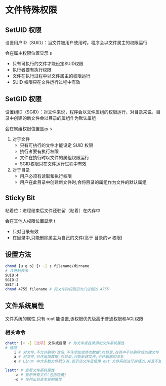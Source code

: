 # 文件特殊权限

## SetUID 权限

设置用户ID（SUID）：当文件被用户使用时，程序会以文件属主的权限运行

会在属主权限位置显示 s

* 只有可执行的文件才能设定SUID权限
* 执行者要有执行权限
* 文件在执行过程中以文件属主的权限运行
* SUID 权限只在文件运行过程中有效

## SetGID 权限

设置组ID（SGID）：对文件来说，程序会以文件属组的权限运行，对目录来说，目录中创建的新文件会以目录的属组作为默认属组

会在属组权限位置显示 s

1. 对于文件
    * 只有可执行的文件才能设定 SUID 权限
    * 执行者要有执行权限
    * 文件在执行时以文件的属组权限运行
    * SGID权限只在文件运行过程中有效
2. 对于目录
    * 用户必须有读取和执行权限
    * 用户在此目录中创建新文件时,会将目录的属组作为文件的默认属组

## Sticky Bit

粘着位：进程结束后文件还驻留（粘着）在内存中

会在其他人权限位置显示 t

* 只对目录有效
* 在目录中,只能删除属主为自己的文件(高于 目录的w 权限)

## 设置方法

```bash
chmod [u g o] [+ -] s filename/dirname
# 八进制表示
SUID:4
SGID:2
SBIT:1
chmod 4755 filename # 将文件的权限设为八进制的 4755
```

## 文件系统属性

文件系统的属性,只有 root 能设置,该权限优先级高于普通权限和ACL权限

### 相关命令

```bash
chattr [+ -] [选项] 文件或目录 # 为文件或目录添加文件系统属性
# 选项
    i # 对文件,不允许删除/改名,不许添加或修改数据;对目录,在其中不许删除或创建文件
    a # 对文件,只许追加数据;对目录,只能新建文件,不许删除和改名
    e # Linux 中大多数文件默认有,表示该文件是使用 ext 文件系统进行存储的,并且不能使用 'chattr -e'取消

lsattr # 查看文件系统属性
    -a # 显示所有文件(包括隐藏)
    -d # 仅列出目录本身的属性
```
